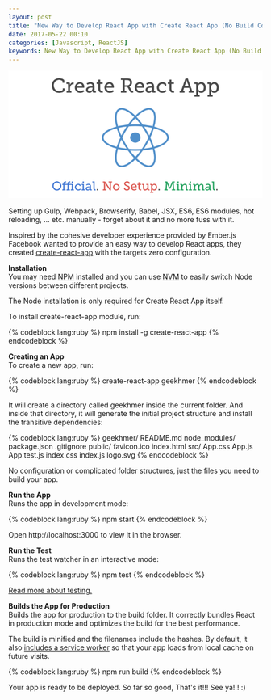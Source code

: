 ```yaml
---
layout: post
title: "New Way to Develop React App with Create React App (No Build Configuration)"
date: 2017-05-22 00:10
categories: [Javascript, ReactJS]
keywords: New Way to Develop React App with Create React App (No Build Configuration), ReactJS
---
```


<p>
  <img src="/images/create_react_app.png" width="600" alt="New Way to Develop React App with Create React App (No Build Configuration)" />
</p>

<p>
  Setting up Gulp, Webpack, Browserify, Babel, JSX, ES6, ES6 modules, hot reloading, ... etc. manually - forget about it and no more fuss with it. 
</p>

<p>
  Inspired by the cohesive developer experience provided by Ember.js Facebook wanted to provide an easy way to develop React apps, they created <a href="https://github.com/facebookincubator/create-react-app" target="_blank">create-react-app</a> with the targets zero configuration.
</p>

<p>
  <strong>Installation</strong><br/>
  You may need <a href="https://nodejs.org/en/download/" target="_blank">NPM</a> installed and you can use <a href="https://github.com/creationix/nvm#usage" target="_blank">NVM</a> to easily switch Node versions between different projects.
</p>

<p>
  The Node installation is only required for Create React App itself.
</p>

<p>
  To install create-react-app module, run:
</p>

{% codeblock lang:ruby %}
npm install -g create-react-app
{% endcodeblock %}

<p>
  <strong>Creating an App</strong><br/>
  To create a new app, run:
</p>

{% codeblock lang:ruby %}
create-react-app geekhmer
{% endcodeblock %}

<p>
  It will create a directory called geekhmer inside the current folder. And inside that directory, it will generate the initial project structure and install the transitive dependencies:
</p>

{% codeblock lang:ruby %}
geekhmer/
  README.md
  node_modules/
  package.json
  .gitignore
  public/
    favicon.ico
    index.html
  src/
    App.css
    App.js
    App.test.js
    index.css
    index.js
    logo.svg
{% endcodeblock %}

<p>
  No configuration or complicated folder structures, just the files you need to build your app.
</p>

<p>
  <strong>Run the App</strong><br/>
  Runs the app in development mode:
</p>

{% codeblock lang:ruby %}
npm start
{% endcodeblock %}

<p>
  Open http://localhost:3000 to view it in the browser.
</p>

<p>
  <strong>Run the Test</strong><br/>
  Runs the test watcher in an interactive mode:
</p>

{% codeblock lang:ruby %}
npm test
{% endcodeblock %}

<p>
  <a href="https://github.com/facebookincubator/create-react-app/blob/master/packages/react-scripts/template/README.md#running-tests" target="_blank">Read more about testing.</a>
</p>

<p>
  <strong>Builds the App for Production</strong><br/>
  Builds the app for production to the build folder. It correctly bundles React in production mode and optimizes the build for the best performance.
</p>

<p>
  The build is minified and the filenames include the hashes. By default, it also <a href="https://github.com/facebookincubator/create-react-app/blob/master/packages/react-scripts/template/README.md#making-a-progressive-web-app" target="_blank">includes a service worker</a> so that your app loads from local cache on future visits.
</p>

{% codeblock lang:ruby %}
npm run build
{% endcodeblock %}

<p>
  Your app is ready to be deployed. So far so good, That's it!!! See ya!!! :)
</p>
